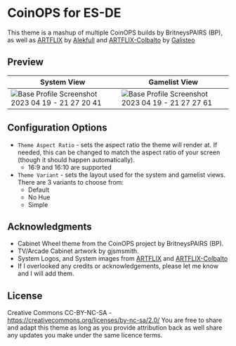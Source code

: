 # CoinOPS for ES-DE
This theme is a mashup of multiple CoinOPS builds by BritneysPAIRS (BP), as well as [ARTFLIX](https://github.com/fagnerpc/Alekfull-ARTFLIX/) by [Alekfull](https://github.com/fagnerpc/) and [ARTFLIX-Colbalto](https://github.com/galisteogames/ARTFLIX-Cobalto/) by [Galisteo](https://github.com/galisteogames/)

## **Preview**
| System View | Gamelist View |
|----|----|
| ![Base Profile Screenshot 2023 04 19 - 21 27 20 41](https://user-images.githubusercontent.com/39314057/233242123-d14c8882-a39b-468b-9f40-8ec1e16b660b.png) | ![Base Profile Screenshot 2023 04 19 - 21 27 27 61](https://user-images.githubusercontent.com/39314057/233242130-9b5632a3-c356-4437-ac95-0051b5dbb987.png) |

## **Configuration Options**
- `Theme Aspect Ratio` - sets the aspect ratio the theme will render at. If needed, this can be changed to match the aspect ratio of your screen (though it should happen automatically).
   - 16:9 and 16:10 are supported
 - `Theme Variant` - sets the layout used for the system and gamelist views.  There are 3 variants to choose from:
   - Default
   - No Hue
   - Simple

## **Acknowledgments**
- Cabinet Wheel theme from the CoinOPS project by BritneysPAIRS (BP).
- TV/Arcade Cabinet artwork by gjsmsmith.
- System Logos, and System images from [ARTFLIX](https://github.com/fagnerpc/Alekfull-ARTFLIX/) and [ARTFLIX-Colbalto](https://github.com/galisteogames/ARTFLIX-Cobalto/)
- If I overlooked any credits or acknowledgements, please let me know and I will add them.

## **License**
Creative Commons CC-BY-NC-SA - https://creativecommons.org/licenses/by-nc-sa/2.0/
You are free to share and adapt this theme as long as you provide attribution back as well share any updates you make under the same licence terms.
